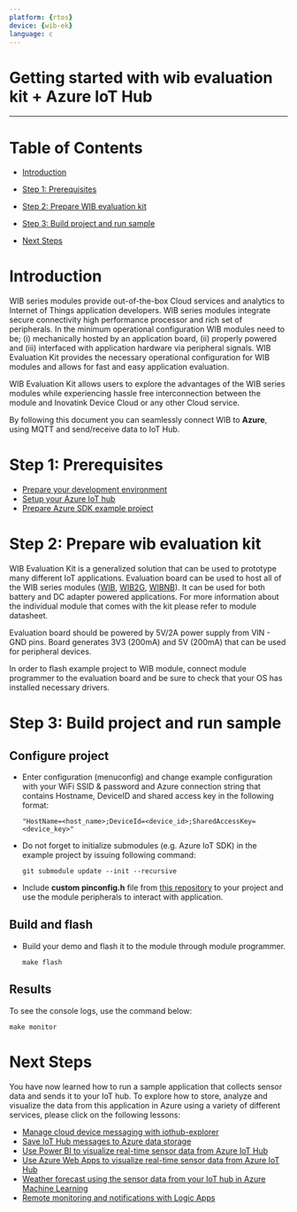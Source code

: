 ```yaml
---
platform: {rtos}
device: {wib-ek}
language: c
---
```


Getting started with wib evaluation kit + Azure IoT Hub
===
---

# Table of Contents

-   [Introduction](#Introduction)
-   [Step 1: Prerequisites](#Prerequisites)
-   [Step 2: Prepare WIB evaluation kit](#PrepareDevice)
-   [Step 3: Build project and run sample](#Build)

-   [Next Steps](#NextSteps)


<a name="Introduction"/></a>

# Introduction

WIB series modules provide out-of-the-box Cloud services and analytics to Internet of Things application developers. WIB series modules integrate secure connectivity high performance processor and rich set of peripherals. In the minimum operational configuration WIB modules need to be; (i) mechanically hosted by an application board, (ii) properly powered and (iii) interfaced with application hardware via peripheral signals. WIB Evaluation Kit provides the necessary operational configuration for WIB modules and allows for fast and easy application evaluation.

WIB Evaluation Kit allows users to explore the advantages of the WIB series modules while experiencing hassle free interconnection between the module and Inovatink Device Cloud or any other Cloud service.

By following this document you can seamlessly connect WIB to **Azure**, using MQTT and send/receive data to IoT Hub.

<a name="Prerequisites"></a>
# Step 1: Prerequisites

-   [Prepare your development environment][Dev-environment-setup]
-   [Setup your Azure IoT hub][lnk-setup-iot-hub]
-   [Prepare Azure SDK example project][azure-esp-example]

<a name="PrepareDevice"></a>
# Step 2: Prepare wib evaluation kit

WIB Evaluation Kit is a generalized solution that can be used to prototype many different IoT applications. Evaluation board can be used to host all of the WIB series modules ([WIB][lnk-wib], [WIB2G][lnk-wib2g], [WIBNB][lnk-wibnb]). It can be used for both battery and DC adapter powered applications. For more information about the individual module that comes with the kit please refer to module datasheet. 

Evaluation board should be powered by 5V/2A power supply from VIN - GND pins. Board generates 3V3 (200mA) and 5V (200mA) that can be used for peripheral devices.

In order to flash example project to WIB module, connect module programmer to the evaluation board and be sure to check that your OS has installed necessary drivers.


<a name="Build"></a>
# Step 3: Build project and run sample

## Configure project 

-   Enter configuration (menuconfig) and change example configuration with your WiFi SSID & password and Azure connection string that contains Hostname, DeviceID and shared access key in the following format:

    ```
    "HostName=<host_name>;DeviceId=<device_id>;SharedAccessKey=<device_key>"
    ```

-   Do not forget to initialize submodules (e.g. Azure IoT SDK) in the example project by issuing following command:

    ```
    git submodule update --init --recursive
    ```

-  Include **custom pinconfig.h** file from [this repository][lnk-ino-getting-started] to your project and use the module peripherals to interact with application.

## Build and flash

- Build your demo and flash it to the module through module programmer.

    ```
    make flash
    ```

## Results

To see the console logs, use the command below:

```
make monitor
```

<a name="NextSteps"></a>
# Next Steps
You have now learned how to run a sample application that collects sensor data and sends it to your IoT hub. To explore how to store, analyze and visualize the data from this application in Azure using a variety of different services, please click on the following lessons:

-   [Manage cloud device messaging with iothub-explorer]
-   [Save IoT Hub messages to Azure data storage]
-   [Use Power BI to visualize real-time sensor data from Azure IoT Hub]
-   [Use Azure Web Apps to visualize real-time sensor data from Azure IoT Hub]
-   [Weather forecast using the sensor data from your IoT hub in Azure Machine Learning]
-   [Remote monitoring and notifications with Logic Apps]   

[Manage cloud device messaging with iothub-explorer]: https://docs.microsoft.com/en-us/azure/iot-hub/iot-hub-explorer-cloud-device-messaging
[Save IoT Hub messages to Azure data storage]: https://docs.microsoft.com/en-us/azure/iot-hub/iot-hub-store-data-in-azure-table-storage
[Use Power BI to visualize real-time sensor data from Azure IoT Hub]: https://docs.microsoft.com/en-us/azure/iot-hub/iot-hub-live-data-visualization-in-power-bi
[Use Azure Web Apps to visualize real-time sensor data from Azure IoT Hub]: https://docs.microsoft.com/en-us/azure/iot-hub/iot-hub-live-data-visualization-in-web-apps
[Weather forecast using the sensor data from your IoT hub in Azure Machine Learning]: https://docs.microsoft.com/en-us/azure/iot-hub/iot-hub-weather-forecast-machine-learning
[Remote monitoring and notifications with Logic Apps]: https://docs.microsoft.com/en-us/azure/iot-hub/iot-hub-monitoring-notifications-with-azure-logic-apps
[Dev-environment-setup]: https://docs.espressif.com/projects/esp-idf/en/latest/get-started/
[azure-esp-example]: https://github.com/espressif/esp-azure
[lnk-setup-iot-hub]: ../../setup_iothub.md
[lnk-manage-iot-hub]: ../../manage_iot_hub.md
[lnk-wib]: http://inovatink.com/statics/pdf/v1.2/Product_Brief_wib_v1.2_EN.pdf
[lnk-wib2g]: http://inovatink.com/statics/pdf/v1.2/Product_Brief_wib2g_v1.2_EN.pdf
[lnk-wibnb]: http://inovatink.com/statics/pdf/v1.2/Product_Brief_wibnb_v1.2_EN.pdf
[lnk-ino-getting-started]: https://github.com/inovatink/wib-ek-getting-started